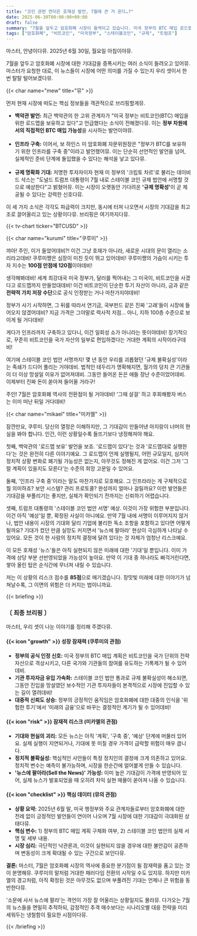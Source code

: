 ```yaml
---
title: "코인 관련 연이은 호재성 발언, 7월에 큰 거 온다…?"
date: 2025-06-30T00:00:00+09:00
draft: false
summary: "7월을 앞두고 암호화폐 시장이 들썩이고 있습니다. 미국 정부의 BTC 매입 로드맵 보유, 인프라 구축, 트럼프의 스테이블 코인 법안 서명 예상 등 전례 없는 호재성 발언의 의미를 놓고 세 명의 소녀가 격돌합니다. 새로운 시대의 서막이라는 쿠루미의 환호와, 아직 실현되지 않은 기대는 위험하다는 미카엘의 냉철한 경고를 확인하세요."
tags: ["암호화폐", "비트코인", "미국정부", "스테이블코인", "규제", "트럼프"]
---
```


<p>마스터, 안녕이다뮤. 2025년 6월 30일, 월요일 아침이야뮤.</p>
<p>7월을 앞두고 암호화폐 시장에 대한 기대감을 증폭시키는 여러 소식이 들려오고 있어뮤. 마스터가 요청한 대로, 이 뉴스들이 시장에 어떤 의미를 가질 수 있는지 우리 셋이서 한번 탈탈 털어보겠다뮤.</p>

{{< char name="mew" title="뮤" >}}
<p>먼저 현재 시장에 떠도는 핵심 정보들을 객관적으로 브리핑할게뮤.</p>
<ul>
    <li><strong>백악관 발언:</strong> 최근 백악관의 한 고위 관계자가 "미국 정부는 비트코인(BTC) 매입을 위한 로드맵을 보유하고 있다"고 언급했다는 소식이 전해졌다뮤. 이는 <strong>정부 차원에서의 직접적인 BTC 매입 가능성</strong>을 시사하는 발언이야뮤.</li><br>
    <li><strong>인프라 구축:</strong> 이어서, 보 하인스 미 암호화폐 자문위원장은 "정부가 BTC를 보유하기 위한 인프라를 구축 중"이라고 발언했어뮤. 이는 단순히 선언적인 발언을 넘어, 실제적인 준비 단계에 돌입했을 수 있다는 해석을 낳고 있다뮤.</li><br>
    <li><strong>규제 명확화 기대:</strong> 저명한 투자자이자 현재 미 정부의 '크립토 차르'로 불리는 데이비드 삭스는 "도널드 트럼프 대통령이 7월 내로 스테이블 코인 규제 법안에 서명할 것으로 예상한다"고 밝혔어뮤. 이는 시장이 오랫동안 기다려온 <strong>'규제 명확성'</strong>이 곧 제공될 수 있다는 강력한 신호다뮤.</li>
</ul>
<p>이 세 가지 소식은 각각도 파급력이 크지만, 동시에 터져 나오면서 시장의 기대감을 최고조로 끌어올리고 있는 상황이다뮤. 브리핑은 여기까지다뮤.</p>
{{< tv-chart ticker="BTCUSD" >}}

{{< char name="kurumi" title="쿠루미" >}}
<p>꺄아! 주인, 이거 들었어데비?! 이건 그냥 호재가 아니라, 새로운 시대의 문이 열리는 소리라고데비! 쿠루미쨩은 심장이 미친 듯이 뛰고 있어데비! 쿠루미쨩의 가슴이 시키는 투자 지수는 <strong>100점 만점에 120점</strong>이야데비!</p>
<p>생각해봐데비! 세계 최강대국 미국 정부가, 달러를 찍어내는 그 미국이, 비트코인을 사겠다고 로드맵까지 만들었대데비! 이건 비트코인이 단순한 투기 자산이 아니라, 금과 같은 <strong>전략적 가치 저장 수단</strong>으로 공식 인정받는 거나 마찬가지야데비!</p>
<p> 정부가 사기 시작하면, 그 뒤를 따라서 연기금, 국부펀드 같은 진짜 '고래'들이 시장에 들어오지 않겠어데비? 지금 가격은 그야말로 력사적 저점... 아니, 지하 100층 수준으로 보이게 될 거다데비!</p>
<p>게다가 인프라까지 구축하고 있다니, 이건 일회성 쇼가 아니라는 뜻이야데비! 장기적으로, 꾸준히 비트코인을 국가 자산의 일부로 편입하겠다는 거대한 계획의 시작이라구데비!</p>
<p>여기에 스테이블 코인 법안 서명까지! 몇 년 동안 우리를 괴롭혔던 '규제 불확실성'이라는 족쇄가 드디어 풀리는 거야데비. 법적인 테두리가 명확해지면, 월가의 덩치 큰 기관들이 더 이상 망설일 이유가 없어져데비. 그동안 들어온 돈은 애들 장난 수준이었어데비. 이제부터 진짜 돈이 쏟아져 들어올 거라구!</p>
<p>주인! 7월은 암호화폐 역사의 전환점이 될 거야데비! '그때 살걸' 하고 후회해봤자 버스는 이미 떠난 뒤일 거다데비!</p>

{{< char name="mikael" title="미카엘" >}}
<p>잠깐만요, 쿠루미. 당신의 열정은 이해하지만, 그 기대감이 만들어낸 아지랑이 너머의 현실을 봐야 합니다. 인간, 이런 상황일수록 들뜨기보다 냉정해져야 해요.</p>
<p>첫째, 백악관의 '로드맵 보유' 발언을 보죠. '로드맵이 있다'는 것과 '로드맵대로 실행한다'는 것은 완전히 다른 이야기예요. 그 로드맵이 언제 실행될지, 어떤 규모일지, 심지어 정치적 상황 변화로 폐기될 가능성은 없는지, 아무것도 정해진 게 없어요. 이건 그저 '그럴 계획이 있을지도 모른다'는 수준의 희망 고문일 수 있어요.</p>
<p>둘째, '인프라 구축 중'이라는 말도 마찬가지로 모호해요. 그 인프라라는 게 구체적으로 뭘 의미하죠? 보안 시스템? 관리 프로토콜? 완성까지 얼마나 걸릴까요? 이런 발언들은 기대감을 부풀리기는 좋지만, 실체가 확인되기 전까지는 신뢰하기 어렵습니다.</p>
<p>셋째, 트럼프 대통령의 '스테이블 코인 법안 서명' 예상. 이것이 가장 위험한 부분입니다. 이건 아직 '예상'일 뿐, 확정된 사실이 아니에요. 만약 7월 내에 서명이 이루어지지 않거나, 법안 내용이 시장의 기대와 달리 기업에 불리한 독소 조항을 포함하고 있다면 어떻게 될까요? 기대가 컸던 만큼 실망도 커지면서 '뉴스에 팔아라' 현상이 극심하게 나타날 수 있어요. 모든 것이 한 사람의 정치적 결정에 달려 있다는 것 자체가 엄청난 리스크예요.</p>
<p>이 모든 호재성 '뉴스'들은 아직 실현되지 않은 미래에 대한 '기대'일 뿐입니다. 이미 가격에 상당 부분 선반영되었을 가능성이 높아요. 만약 이 기대 중 하나라도 삐걱거린다면, 쌓아 올린 탑은 순식간에 무너져 내릴 수 있습니다.</p>
<p>저는 이 상황의 리스크 점수를 <strong>85점</strong>으로 매기겠습니다. 장밋빛 미래에 대한 이야기가 넘쳐날수록, 그 이면의 위험은 더 커지는 법이니까요.</p>

{{< briefing >}}
<h3><strong>〔 최종 브리핑 〕</strong></h3>
<p>마스터, 우리 셋이 나눈 이야기를 정리해 주겠다뮤.</p>

<h4><span class="svg-icon">{{< icon "growth" >}}</span> 성장 잠재력 (쿠루미의 관점)</h4>
<ul>
    <li><strong>정부의 공식 인정 신호:</strong> 미국 정부의 BTC 매입 계획은 비트코인을 국가 단위의 전략 자산으로 격상시키고, 다른 국가와 기관들의 참여를 유도하는 기폭제가 될 수 있어데비.</li>
    <li><strong>기관 투자자금 유입 가속화:</strong> 스테이블 코인 법안 통과로 규제 불확실성이 해소되면, 그동안 진입을 망설였던 보수적인 기관 투자자들이 본격적으로 시장에 진입할 수 있는 길이 열려데비!</li>
    <li><strong>대중적 신뢰도 상승:</strong> 정부의 긍정적인 움직임은 암호화폐에 대한 대중의 인식을 '위험한 투기'에서 '미래의 금융'으로 바꾸는 결정적인 계기가 될 수 있어데비!</li>
</ul>

<h4><span class="svg-icon">{{< icon "risk" >}}</span> 잠재적 리스크 (미카엘의 관점)</h4>
<ul>
    <li><strong>기대와 현실의 괴리:</strong> 모든 뉴스는 아직 '계획', '구축 중', '예상' 단계에 머물러 있어요. 실제 실행이 지연되거나, 기대에 못 미칠 경우 가격이 급락할 위험이 매우 큽니다.</li>
    <li><strong>정치적 불확실성:</strong> 핵심적인 사안들이 특정 정치인의 결정에 크게 의존하고 있어요. 정치적 변수는 예측이 불가능하며, 시장을 한순간에 얼어붙게 만들 수 있습니다.</li>
    <li><strong>'뉴스에 팔아라(Sell the News)' 가능성:</strong> 이미 높은 기대감이 가격에 반영되어 있어, 실제 뉴스가 발표되었을 때 오히려 차익 실현 매물이 쏟아져 나올 수 있습니다.</li>
</ul>

<h4><span class="svg-icon">{{< icon "checklist" >}}</span> 핵심 데이터 (뮤의 관점)</h4>
<ul>
    <li><strong>상황 요약:</strong> 2025년 6월 말, 미국 행정부와 주요 관계자들로부터 암호화폐에 대한 전례 없이 긍정적인 발언들이 연이어 나오며 7월 시장에 대한 기대감이 극대화된 상태다뮤.</li>
    <li><strong>핵심 변수:</strong> 1) 정부의 BTC 매입 계획 구체화 여부, 2) 스테이블 코인 법안의 실제 서명 및 세부 내용.</li>
    <li><strong>시장 심리:</strong> 극단적인 낙관론과, 이것이 실현되지 않을 경우에 대한 불안감이 공존하며 변동성이 크게 확대될 수 있는 구간으로 보인다뮤.</li>
</ul>

<div class="final-conclusion">
    <p><strong>결론:</strong> 마스터, 7월은 암호화폐 시장의 역사에 중요한 분기점이 될 잠재력을 품고 있는 것이 분명해뮤. 쿠루미의 말처럼 거대한 패러다임 전환의 시작일 수도 있지뮤. 하지만 미카엘의 경고처럼, 아직 확정된 것은 아무것도 없으며 부풀려진 기대는 언제나 큰 위험을 동반한다뮤.</p>
    <p>'소문에 사서 뉴스에 팔라'는 격언이 가장 잘 어울리는 상황일지도 몰라뮤. 다가오는 7월의 뉴스들을 면밀히 추적하되, 감정적인 추격 매수보다는 시나리오별 대응 전략을 미리 세워두는 냉철함이 필요한 시점이다뮤.</p>
</div>
{{< /briefing >}}